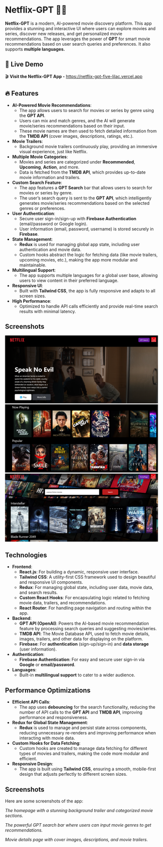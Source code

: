 # Netflix-GPT 🎥✨

**Netflix-GPT** is a modern, AI-powered movie discovery platform. This app provides a stunning and interactive UI where users can explore movies and series, discover new releases, and get personalized movie recommendations. The app leverages the power of **GPT** for smart movie recommendations based on user search queries and preferences. It also supports **multiple languages.**



## 🚀 Live Demo

🎬 **Visit the Netflix-GPT App -**  https://netflix-gpt-five-lilac.vercel.app





## 🔥 Features

- **AI-Powered Movie Recommendations**:
    - The app allows users to search for movies or series by genre using the **GPT API**.
    - Users can mix and match genres, and the AI will generate movie/series recommendations based on their input.
    - These movie names are then used to fetch detailed information from the **TMDB API** (cover images, descriptions, ratings, etc.).
- **Movie Trailers**:
    - Background movie trailers continuously play, providing an immersive visual experience, just like Netflix.
- **Multiple Movie Categories**:
    - Movies and series are categorized under **Recommended**, **Upcoming**, **Action**, and more.
    - Data is fetched from the **TMDB API**, which provides up-to-date movie information and trailers.
- **Custom Search Feature**:
    - The app features a **GPT Search** bar that allows users to search for movies or series by genre.
    - The user’s search query is sent to the **GPT API**, which intelligently generates movie/series recommendations based on the selected genres or preferences.
- **User Authentication**:
    - Secure user sign-in/sign-up with **Firebase Authentication** (email/password or Google login).
    - User information (email, password, username) is stored securely in **Firebase**.
- **State Management**:
    - **Redux** is used for managing global app state, including user authentication and movie data.
    - Custom hooks abstract the logic for fetching data (like movie trailers, upcoming movies, etc.), making the app more modular and maintainable.
- **Multilingual Support**:
    - The app supports multiple languages for a global user base, allowing users to view content in their preferred language.
- **Responsive UI**:
    - Built with **Tailwind CSS**, the app is fully responsive and adapts to all screen sizes.
- **High Performance**:
    - Optimized to handle API calls efficiently and provide real-time search results with minimal latency.



## Screenshots
![Image 1](public/assets/netflix%20gpt%20trailer.png)
![Image 1](public/assets/netflix%20gpt%20movies.png)
![Image 1](public/assets/netflix%20gpt%20search.png)

## Technologies

- **Frontend**:
    - **React.js**: For building a dynamic, responsive user interface.
    - **Tailwind CSS**: A utility-first CSS framework used to design beautiful and responsive UI components.
    - **Redux**: For managing global state, including user data, movie data, and search results.
    - **Custom React Hooks**: For encapsulating logic related to fetching movie data, trailers, and recommendations.
    - **React Router**: For handling page navigation and routing within the app.
- **Backend**:
    - **GPT API (OpenAI)**: Powers the AI-based movie recommendation feature by processing search queries and suggesting movies/series.
    - **TMDB API**: The Movie Database API, used to fetch movie details, images, trailers, and other data for displaying on the platform.
    - **Firebase**: For **authentication** (sign-up/sign-in) and **data storage** (user information).
- **Authentication**:
    - **Firebase Authentication**: For easy and secure user sign-in via **Google** or **email/password**.
- **Languages**:
    - Built-in **multilingual support** to cater to a wider audience.






## Performance Optimizations

- **Efficient API Calls**:
    - The app uses **debouncing** for the search functionality, reducing the number of API calls to the **GPT API** and **TMDB API**, improving performance and responsiveness.
- **Redux for Global State Management**:
    - **Redux** is used to manage and persist state across components, reducing unnecessary re-renders and improving performance when interacting with movie data.
- **Custom Hooks for Data Fetching**:
    - Custom hooks are created to manage data fetching for different types of movies and trailers, making the code more modular and efficient.
- **Responsive Design**:
    - The app is built using **Tailwind CSS**, ensuring a smooth, mobile-first design that adjusts perfectly to different screen sizes.



## Screenshots

Here are some screenshots of the app:

*The homepage with a stunning background trailer and categorized movie sections.*

*The powerful GPT search bar where users can input movie genres to get recommendations.*

*Movie details page with cover images, descriptions, and movie trailers.*